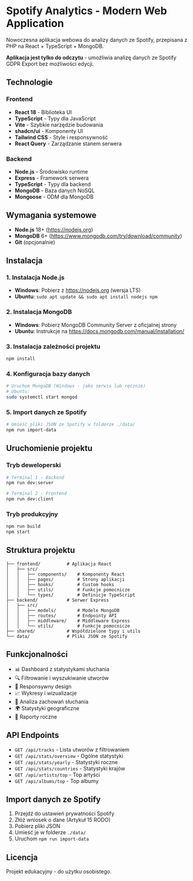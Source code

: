 # Spotify Analytics - Modern Web Application

Nowoczesna aplikacja webowa do analizy danych ze Spotify, przepisana z PHP na React + TypeScript + MongoDB.

**Aplikacja jest tylko do odczytu** - umożliwia analizę danych ze Spotify GDPR Export bez możliwości edycji.

## Technologie

### Frontend
- **React 18** - Biblioteka UI
- **TypeScript** - Typy dla JavaScript
- **Vite** - Szybkie narzędzie budowania
- **shadcn/ui** - Komponenty UI
- **Tailwind CSS** - Style i responsywność
- **React Query** - Zarządzanie stanem serwera

### Backend
- **Node.js** - Środowisko runtime
- **Express** - Framework serwera
- **TypeScript** - Typy dla backend
- **MongoDB** - Baza danych NoSQL
- **Mongoose** - ODM dla MongoDB

## Wymagania systemowe

- **Node.js** 18+ (https://nodejs.org)
- **MongoDB** 6+ (https://www.mongodb.com/try/download/community)
- **Git** (opcjonalnie)

## Instalacja

### 1. Instalacja Node.js
- **Windows**: Pobierz z https://nodejs.org (wersja LTS)
- **Ubuntu**: `sudo apt update && sudo apt install nodejs npm`

### 2. Instalacja MongoDB
- **Windows**: Pobierz MongoDB Community Server z oficjalnej strony
- **Ubuntu**: Instrukcje na https://docs.mongodb.com/manual/installation/

### 3. Instalacja zależności projektu
```bash
npm install
```

### 4. Konfiguracja bazy danych
```bash
# Uruchom MongoDB (Windows - jako serwis lub ręcznie)
# Ubuntu:
sudo systemctl start mongod
```

### 5. Import danych ze Spotify
```bash
# Umieść pliki JSON ze Spotify w folderze ./data/
npm run import-data
```

## Uruchomienie projektu

### Tryb deweloperski
```bash
# Terminal 1 - Backend
npm run dev:server

# Terminal 2 - Frontend
npm run dev:client
```

### Tryb produkcyjny
```bash
npm run build
npm start
```

## Struktura projektu

```
├── frontend/          # Aplikacja React
│   ├── src/
│   │   ├── components/    # Komponenty React
│   │   ├── pages/         # Strony aplikacji
│   │   ├── hooks/         # Custom hooks
│   │   ├── utils/         # Funkcje pomocnicze
│   │   └── types/         # Definicje TypeScript
├── backend/           # Serwer Express
│   ├── src/
│   │   ├── models/        # Modele MongoDB
│   │   ├── routes/        # Endpointy API
│   │   ├── middleware/    # Middleware Express
│   │   └── utils/         # Funkcje pomocnicze
├── shared/            # Współdzielone typy i utils
└── data/              # Pliki JSON ze Spotify
```

## Funkcjonalności

- 📊 Dashboard z statystykami słuchania
- 🔍 Filtrowanie i wyszukiwanie utworów
- 📱 Responsywny design
- 📈 Wykresy i wizualizacje
- 🎵 Analiza zachowań słuchania
- 🌍 Statystyki geograficzne
- 📅 Raporty roczne

## API Endpoints

- `GET /api/tracks` - Lista utworów z filtrowaniem
- `GET /api/stats/overview` - Ogólne statystyki
- `GET /api/stats/yearly` - Statystyki roczne
- `GET /api/stats/countries` - Statystyki krajów
- `GET /api/artists/top` - Top artyści
- `GET /api/albums/top` - Top albumy

## Import danych ze Spotify

1. Przejdź do ustawień prywatności Spotify
2. Złóż wniosek o dane (Artykuł 15 RODO)
3. Pobierz pliki JSON
4. Umieść je w folderze `./data/`
5. Uruchom `npm run import-data`

## Licencja

Projekt edukacyjny - do użytku osobistego.
